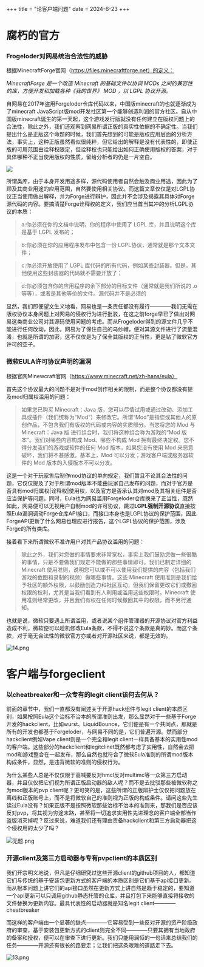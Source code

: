 +++
title = "论客户端问题"
date = 2024-6-23
+++

# 腐朽的官方

### Frogeloder对网易统治合法性的威胁

根据MinecraftForge官网（https://files.minecraftforge.net）的定义：

*MinecraftForge 是一个改造 Minecraft 的基础文件以协调 MODs 之间的兼容性的库，方便开发和加载各种《我的世界》 MOD ，以 LGPL 协议开源。*

自网易在2017年盗用Forgeloder仓库代码以来，中国版minecraft的也就逐渐成为了minecraft JavaScript版mod开发社区第一个能够创造利润的官方社区。自从中国版minecraft诞生的第一天起，这个游戏发行版就没有任何建立在版权问题上的合法性，除此之外，我们还观察到网易所谓正版的真实性依据的不确定性。当我们提出什么是正版这个命题的时候，我们首先想到的可能是版权应用层面的分析方法，事实上，这种正版虽然看似很纯粹，但它给出的解释是没有代表性的，即使正版的可用范围由诠释权限定，但诠释权也只能给出如何正确使用版权的答案，对于具体哪种不正当使用版权的性质，留给分析者的仍是一片空白。

![](https://i0.hdslb.com/bfs/article/a8e09d7db3117c8d65e7f8624fd39bd3cf27a5ec.jpg@1256w_598h_!web-article-pic.avif)

所谓类库，由于本身开发用途多样，源代码使用者自然会触及商业用途，因此为了顾及其商业用途的应用范围，自然要使用相关协议。而这篇文章仅仅是对LGPL协议正当使用做出解释，并为Forge进行辩护，因此并不会涉及揭露其具体对Forge源代码的内容。要搞清楚Forge诠释权的定义，我们应当首当其冲的分析LGPL协议的本质：

>a:你必须在你的文档中说明，你的程序中使用了 LGPL 库，并且说明这个库是基于 LGPL 发布的；

>b:你必须在你的应用程序发布中包含一份 LGPL协议，通常就是那个文本文件；

>c:你必须开放使用了 LGPL 库代码的所有代码，例如某些封装器。但是，其他使用这些封装器的代码就不需要开放了；

>d:你必须包含你的应用程序的余下部分的目标文件（通常就是我们所说的 .o 等等），或者是其他等价的文件。源代码并不是必须的

显然，我们即便望文生义地看，网易也是一条责任都没有履行————我们无需在版权协议本身问题上对网易的侵权行为进行批驳，在这之前forge早已了做出对网易这类商业公司对其源码使用问题的考虑。而从Frogeloder得到的源文件几乎不能进行任何改动，因此，网易为了保住自己的乌纱帽，便对其源文件进行了流量混淆，也就是所谓的加密，这不仅仅是为了保全其版权的正当性，更是钻了微软官方许可的空子。

### 微软EULA许可协议声明的漏洞

根据官网Minewcraft官网（https://www.minecraft.net/zh-hans/eula）

首先这个协议最大的问题不是对于mod创作相关的限制，而是整个协议都没有提及mod归属权滥用的问题：

>如果您已购买 Minecraft：Java 版，您可以尽情试用或通过改动、添加工具或插件（我们统称为“Mod”）来修改它。所谓“Mod”是指您或其他人的原创作品，不包含我们有版权的代码或内容的实质部分。当您将您的 Mod 与 Minecraft：Java 版 进行组合时，我们将这种组合称为游戏的“Mod 版本”。我们对哪些内容构成 Mod、哪些不构成 Mod 拥有最终决定权。您不得分发我们的游戏或软件的任何 Mod 版本，如果您没有使用 Mod 来恶意破坏，我们将不甚感激。基本上，Mod 可以分发；游戏客户端或服务器软件的 Mod 版本的入侵版本不可以分发。

这是一个对于玩家售后制作mod协议的单向规定，我们暂且不论其合法性的问题，它仅仅提及了对于所谓mod版本不能由玩家自己发布的问题，而对于官方是否具有mod归属权|诠释权|使用权，以及官方是否承认其对mod及其相关组件是否应当保护等问题。同时，Eula也为网易滥用Forgeloder仓库换来了正当性，既然如此，网易便可以无视用户自制mod的许可协议，跳过**LGPL强制开源协议**直接按照Eula漏洞调动Forge仓库API接口，而接口本身也是LGPL协议的保护范围，因此ForgeAPI更新了什么网易也理应进行报告，这个LGPL协议的保护范围，涉及Forge的所有类库。

接着看下来所谓微软不准许用户对其产品协议滥用的问题：

>除此之外，我们对您做的事情要求非常宽松，事实上我们鼓励您做一些很酷的事情，只是不要做我们规定不能做的那些事情即可。我们已制定详细的 Minecraft 使用准则，说明您可以或不可以使用我们提供的内容（包括我们游戏的截图和录制的视频）做哪些事情。这些 Minecraft 使用准则是我们给予社区的额外权限，以鼓励创造力和社区互动，但我们保留更改它们或撤回权限的权利，尤其是当我们看到有人利用或滥用这些权限时。Minecraft 使用准则经常更改，并且我们有权在任何时候撤回其中的权限，而不另行通知。

也就是说，微软只要遇上所谓滥用，或者说某个组件管理器的开源协议对官方利益造成不利，微软便可以趁机修改Eula条款，不得不说这个条款是真的妙。而这个条款，对于毫无合法性的微软官方亦或者对开源社区来说，都是无效的。

![14.png](https://img.picui.cn/free/2024/06/23/6677e25c369d5.png)

# 客户端与forgeclient

### 以cheatbreaker和一众专有的legit client该何去何从？

前面的章节中，我们一直都没有阐述关于开源hack组件与legit client的本质区别，如果按照Eula这个治标不治本的所谓准则出发，那么显然对于一些基于Forge开发的hackclient，比如wurst、LiquidBounce，它们便是有一个共同点，那就是所有的开发也都基于Forgeloder，与网易不同的是，它们普遍开源。然而部分hackclient例如Vape client则是一个完全和legit client一样具备基本的实用性mod的客户端。这些部分的hackclient和legitclinet既然都考虑了实用性，自然会去把mod和游戏整合在一起发布，那么自然也就符合了微软Eula准则的所谓mod版本构成条件，显然，是违背微软的准则的侵权行为。

为什么某些人总是不仅仅限于高喊要反对hmcl反对multimc等一众第三方启动器，并且仅仅把它们视为所谓正版启动器的敌人呢？而不是去批驳那些被微软称之为mod版本的pvp client呢？更可笑的是，这些所谓的正版辩护士仅仅把问题放在离线和正版账号上，而不是将微软自己的准则视为正版的构成条件。请问这些先生读过Eula没有？如果正版不是按照微软那些治标不治本的准则来，那我们是否应该反对pvp，将其视为穷途末路，甚至将一切追求实用性先进理念的客户端全部当作盗版消灭掉呢？反过来说，难道我们还有理由责备hackclient和第三方启动器把这个侵权用的太少了吗？

![无题.png](https://img.picui.cn/free/2024/06/23/6677e2f524f81.png)

### 开源client及第三方启动器与专有pvpclient的本质区别

我们开宗明义地说，但凡是仔细研究过这些开源client的github项目的人，都知道它们与传统的基于安装包更新方式的客户端的本质区别是它们基于api接口更新。而从根本问题上讲它们的api接口虽然在更新方式上讲自然是趋于稳定的，要知道一个api更新可以只调用github静态托管的仓库，并且打包下来能够直接将接收的文件替换为更新内容。最具代表性的启动器就是知名legit client————cheatbreaker

而这样的客户端由一个显著的缺点————它容易受到一些反对开源的资产阶级政府的审查，基于安装包更新方式的client则完全不同————只要其拥有当地政府的备案和授权，便可以在审查下进行更新。我们只能用澜恒的一句话来总结我们的任务————开源还有很长的路要走；让我们把这条艰难的道路走下去。

![13.png](https://img.picui.cn/free/2024/06/23/6677e31a819d2.png)
